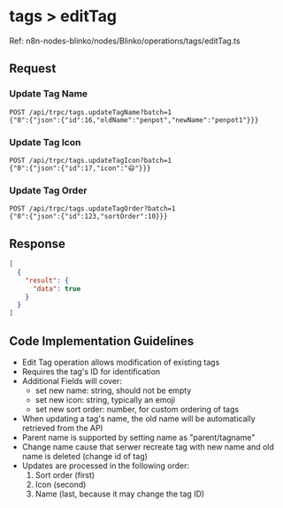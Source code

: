 # tags > editTag
Ref: n8n-nodes-blinko/nodes/Blinko/operations/tags/editTag.ts

## Request

### Update Tag Name
```http
POST /api/trpc/tags.updateTagName?batch=1
{"0":{"json":{"id":16,"oldName":"penpot","newName":"penpot1"}}}
```

### Update Tag Icon
```http
POST /api/trpc/tags.updateTagIcon?batch=1
{"0":{"json":{"id":17,"icon":"😄"}}}
```

### Update Tag Order
```http
POST /api/trpc/tags.updateTagOrder?batch=1
{"0":{"json":{"id":123,"sortOrder":10}}}
```

## Response
```json
[
  {
    "result": {
      "data": true
    }
  }
]
```

## Code Implementation Guidelines
- Edit Tag operation allows modification of existing tags
- Requires the tag's ID for identification
- Additional Fields will cover:
  * set new name: string, should not be empty
  * set new icon: string, typically an emoji
  * set new sort order: number, for custom ordering of tags
- When updating a tag's name, the old name will be automatically retrieved from the API
- Parent name is supported by setting name as "parent/tagname"
- Change name cause that serwer recreate tag with new name and old name is deleted (change id of tag)
- Updates are processed in the following order:
  1. Sort order (first)
  2. Icon (second)
  3. Name (last, because it may change the tag ID)
